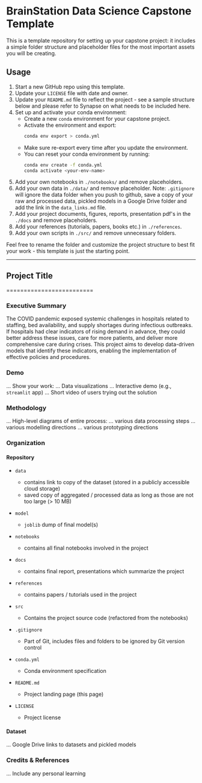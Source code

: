 # BrainStation Data Science Capstone Template

This is a template repository for setting up your capstone project: it includes a simple folder structure and placeholder files for the most important assets you will be creating.

## Usage

1. Start a new GitHub repo using this template.
2. Update your `LICENSE` file with date and owner.
3. Update your `README.md` file to reflect the project - see a sample structure below and please refer to Synapse on what needs to be included here. 
4. Set up and activate your conda environment:
    - Create a new `conda` environment for your capstone project.
    - Activate the environment and export:
        ```bash
        conda env export > conda.yml
        ```
    - Make sure re-export every time after you update the environment.
    - You can reset your conda environment by running:
        ```bash
        conda env create -f conda.yml
        conda activate <your-env-name>
        ```
5. Add your own notebooks in `./notebooks/` and remove placeholders.
6. Add your own data in `./data/` and remove placeholder. Note: `.gitignore` will ignore the data folder when you push to github, save a copy of your raw and processed data, pickled models in a Google Drive folder and add the link in the `data_links.md` file.
7. Add your project documents, figures, reports, presentation pdf's in the `./docs` and remove placeholders.
8. Add your references (tutorials, papers, books etc.) in `./references`. 
9. Add your own scripts in `./src/` and remove unnecessary folders.

Feel free to rename the folder and customize the project structure to best fit your work - this template is just the starting point.

------------------------------------------------------------------------------

## Project Title
=========================

### Executive Summary

The COVID pandemic exposed systemic challenges in hospitals related to staffing, bed availability, and supply shortages during infectious outbreaks. If hospitals had clear indicators of rising demand in advance, they could better address these issues, care for more patients, and deliver more comprehensive care during crises. This project aims to develop data-driven models that identify these indicators, enabling the implementation of effective policies and procedures.

### Demo

... Show your work:
...     Data visualizations
...     Interactive demo (e.g., `streamlit` app)
...     Short video of users trying out the solution


### Methodology

... High-level diagrams of entire process:
...     various data processing steps
...     various modelling directions
...     various prototyping directions


### Organization

#### Repository 

* `data` 
    - contains link to copy of the dataset (stored in a publicly accessible cloud storage)
    - saved copy of aggregated / processed data as long as those are not too large (> 10 MB)

* `model`
    - `joblib` dump of final model(s)

* `notebooks`
    - contains all final notebooks involved in the project

* `docs`
    - contains final report, presentations which summarize the project

* `references`
    - contains papers / tutorials used in the project

* `src`
    - Contains the project source code (refactored from the notebooks)

* `.gitignore`
    - Part of Git, includes files and folders to be ignored by Git version control

* `conda.yml`
    - Conda environment specification

* `README.md`
    - Project landing page (this page)

* `LICENSE`
    - Project license

#### Dataset

... Google Drive links to datasets and pickled models

### Credits & References

... Include any personal learning
